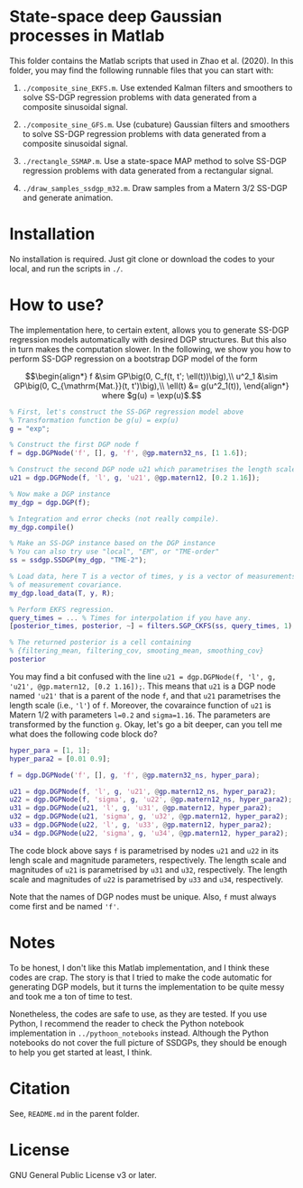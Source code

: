 # State-space deep Gaussian processes in Matlab

This folder contains the Matlab scripts that used in Zhao et al. (2020). In this folder, you may find
the following runnable files that you can start with:

1. `./composite_sine_EKFS.m`. Use extended Kalman filters and smoothers to solve SS-DGP regression problems with data generated from a composite sinusoidal signal.

2. `./composite_sine_GFS.m`. Use (cubature) Gaussian filters and smoothers to solve SS-DGP regression problems with data generated from a composite sinusoidal signal.

3. `./rectangle_SSMAP.m`. Use a state-space MAP method to solve SS-DGP regression problems with data generated from a rectangular signal.

4. `./draw_samples_ssdgp_m32.m`. Draw samples from a Matern 3/2 SS-DGP and generate animation.

# Installation

No installation is required. Just git clone or download the codes to your local, and run the scripts in `./`.

# How to use?

The implementation here, to certain extent, allows you to generate SS-DGP regression models automatically with desired DGP structures. But this also in turn makes the computation slower. In the following, we show you how to perform SS-DGP regression on a bootstrap DGP model of the form

```math
\begin{align*}
    f &\sim GP\big(0, C_f(t, t'; \ell(t))\big),\\
    u^2_1 &\sim GP\big(0, C_{\mathrm{Mat.}}(t, t')\big),\\
    \ell(t) &= g(u^2_1(t)),
\end{align*}
where $g(u) = \exp(u)$.
```

```matlab
% First, let's construct the SS-DGP regression model above
% Transformation function be g(u) = exp(u)
g = "exp";

% Construct the first DGP node f
f = dgp.DGPNode('f', [], g, 'f', @gp.matern32_ns, [1 1.6]);

% Construct the second DGP node u21 which parametrises the length scale of f.
u21 = dgp.DGPNode(f, 'l', g, 'u21', @gp.matern12, [0.2 1.16]); 

% Now make a DGP instance
my_dgp = dgp.DGP(f);

% Integration and error checks (not really compile).
my_dgp.compile()

% Make an SS-DGP instance based on the DGP instance
% You can also try use "local", "EM", or "TME-order"
ss = ssdgp.SSDGP(my_dgp, "TME-2");

% Load data, here T is a vector of times, y is a vector of measurements, and R is a matrix 
% of measurement covariance.
my_dgp.load_data(T, y, R);

% Perform EKFS regression.
query_times = ... % Times for interpolation if you have any.
[posterior_times, posterior, ~] = filters.SGP_CKFS(ss, query_times, 1);

% The returned posterior is a cell containing
% {filtering_mean, filtering_cov, smooting_mean, smoothing_cov}
posterior
```

You may find a bit confused with the line `u21 = dgp.DGPNode(f, 'l', g, 'u21', @gp.matern12, [0.2 1.16]);`. This means that `u21` is a DGP node named `'u21'` that is a parent of the node `f`, and that `u21` parametrises the length scale (i.e., `'l'`) of `f`. Moreover, the covaraince function of `u21` is Matern 1/2 with parameters `l=0.2` and `sigma=1.16`. The parameters are transformed by the function `g`. Okay, let's go a bit deeper, can you tell me what does the following code block do? 

```matlab
hyper_para = [1, 1];
hyper_para2 = [0.01 0.9];

f = dgp.DGPNode('f', [], g, 'f', @gp.matern32_ns, hyper_para);

u21 = dgp.DGPNode(f, 'l', g, 'u21', @gp.matern12_ns, hyper_para2); 
u22 = dgp.DGPNode(f, 'sigma', g, 'u22', @gp.matern12_ns, hyper_para2);
u31 = dgp.DGPNode(u21, 'l', g, 'u31', @gp.matern12, hyper_para2);
u32 = dgp.DGPNode(u21, 'sigma', g, 'u32', @gp.matern12, hyper_para2);
u33 = dgp.DGPNode(u22, 'l', g, 'u33', @gp.matern12, hyper_para2);
u34 = dgp.DGPNode(u22, 'sigma', g, 'u34', @gp.matern12, hyper_para2);
```

The code block above says `f` is parametrised by nodes `u21` and `u22` in its lengh scale and magnitude parameters, respectively. The length scale and magnitudes of `u21` is parametrised by `u31` and `u32`, respectively. The length scale and magnitudes of `u22` is parametrised by `u33` and `u34`, respectively. 

Note that the names of DGP nodes must be unique. Also, `f` must always come first and be named `'f'`.

# Notes

To be honest, I don't like this Matlab implementation, and I think these codes are crap. The story is that I tried to make the code automatic for generating DGP models, but it turns the implementation to be quite messy and took me a ton of time to test.

Nonetheless, the codes are safe to use, as they are tested. If you use Python, I recommend the reader to check the Python notebook implementation in `../pythoon_notebooks` instead. Although the Python notebooks do not cover the full picture of SSDGPs, they should be enough to help you get started at least, I think.

# Citation

See, `README.md` in the parent folder.

# License

GNU General Public License v3 or later.
